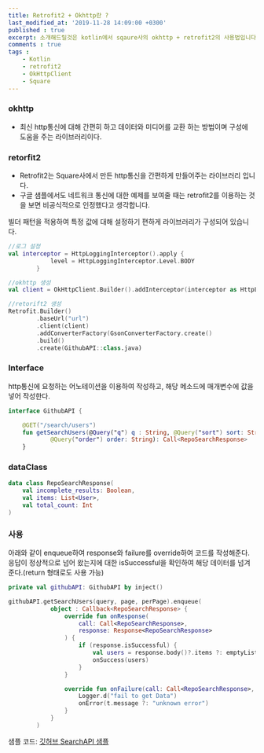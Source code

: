 ```yaml
---
title: Retrofit2 + Okhttp란 ?
last_modified_at: '2019-11-28 14:09:00 +0300'
published : true
excerpt: 소개해드릴것은 kotlin에서 sqaure사의 okhttp + retrofit2의 사용법입니다.
comments : true
tags :
    - Kotlin
    - retrofit2
    - OkHttpClient
    - Square
---
```



### okhttp

- 최신 http통신에 대해 간편히 하고 데이터와 미디어를 교환 하는 방법이며 구성에 도움을 주는 라이브러리이다.

### retorfit2

- Retrofit2는 Square사에서 만든 http통신을 간편하게 만들어주는 라이브러리 입니다.
- 구글 샘플에서도 네트워크 통신에 대한 예제를 보여줄 때는 retrofit2를 이용하는 것을 보면 비공식적으로 인정했다고 생각합니다.

빌더 패턴을 적용하여 특정 값에 대해 설정하기 편하게 라이브러리가 구성되어 있습니다.
```kotlin
//로그 설정
val interceptor = HttpLoggingInterceptor().apply {
            level = HttpLoggingInterceptor.Level.BODY
        }
```

```kotlin
//okhttp 생성
val client = OkHttpClient.Builder().addInterceptor(interceptor as HttpLoggingInterceptor).build()

//retorift2 생성
Retrofit.Builder()
        .baseUrl("url")
        .client(client)
        .addConverterFactory(GsonConverterFactory.create()
        .build()
        .create(GithubAPI::class.java)
```
### Interface

http통신에 요청하는 어노테이션을 이용하여 작성하고, 해당 메소드에 매개변수에 값을 넣어 작성한다.
```kotlin
interface GithubAPI {

    @GET("/search/users")
    fun getSearchUsers(@Query("q") q : String, @Query("sort") sort: String,
    		@Query("order") order: String): Call<RepoSearchResponse>
    }

```


### dataClass
```kotlin
data class RepoSearchResponse(
    val incomplete_results: Boolean,
    val items: List<User>,
    val total_count: Int
)
```

### 사용

아래와 같이 enqueue하여 response와 failure를 override하여 코드를 작성해준다.  응답이 정상적으로 넘어 왔는지에 대한 isSuccessful을 확인하여 해당 데이터를 넘겨준다.(return 형태로도 사용 가능)

```kotlin
private val githubAPI: GithubAPI by inject()

githubAPI.getSearchUsers(query, page, perPage).enqueue(
            object : Callback<RepoSearchResponse> {
                override fun onResponse(
                    call: Call<RepoSearchResponse>,
                    response: Response<RepoSearchResponse>
                ) {
                    if (response.isSuccessful) {
                        val users = response.body()?.items ?: emptyList()
                        onSuccess(users)
                    }
                }

                override fun onFailure(call: Call<RepoSearchResponse>, t: Throwable) {
                    Logger.d("fail to get Data")
                    onError(t.message ?: "unknown error")
                }
            }
        )
```

샘플 코드: [깃허브 SearchAPI 샘플](https://github.com/lagoJin/GithubSearch)
